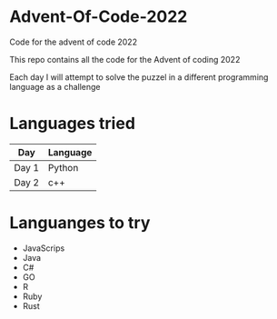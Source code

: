 # Advent-Of-Code-2022
Code for the advent of code 2022 

This repo contains all the code for the Advent of coding 2022 

Each day I will attempt to solve the puzzel in a different programming language as a challenge 

# Languages tried 

| Day | Language |
|-----|----------|
|Day 1| Python |
|Day 2| c++ |

# Languanges to try 

- JavaScrips 
- Java 
- C#
- GO
- R 
- Ruby 
- Rust 
